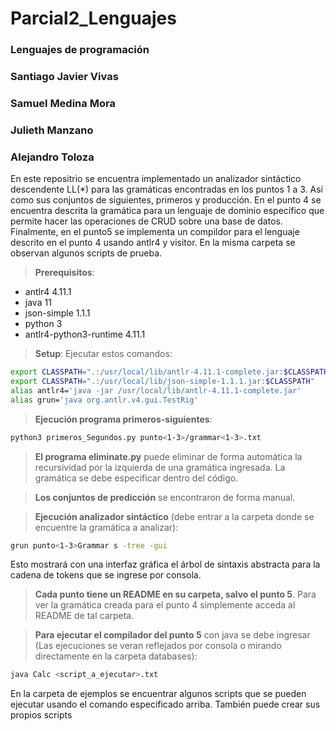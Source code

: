 # Parcial2_Lenguajes
### Lenguajes de programación
### Santiago Javier Vivas
### Samuel Medina Mora
### Julieth Manzano
### Alejandro Toloza

En este repositrio se encuentra implementado un analizador sintáctico descendente LL(*) para las gramáticas encontradas en los puntos 1 a 3. Así como sus conjuntos de siguientes, primeros y producción. En el punto 4 se encuentra descrita la gramática para un lenguaje de dominio específico que permite hacer las operaciones de CRUD sobre una base de datos. Finalmente, en el punto5 se implementa un compildor para el lenguaje descrito en el punto 4 usando antlr4 y visitor. En la misma carpeta se observan algunos scripts de prueba.

>**Prerequisitos**:
* antlr4 4.11.1
* java 11
* json-simple 1.1.1
* python 3
* antlr4-python3-runtime 4.11.1

>**Setup**: Ejecutar estos comandos:
```bash
export CLASSPATH=".:/usr/local/lib/antlr-4.11.1-complete.jar:$CLASSPATH"
export CLASSPATH=".:/usr/local/lib/json-simple-1.1.1.jar:$CLASSPATH"
alias antlr4='java -jar /usr/local/lib/antlr-4.11.1-complete.jar'
alias grun='java org.antlr.v4.gui.TestRig'
```

>**Ejecución programa primeros-siguientes**:
```bash
python3 primeros_Segundos.py punto<1-3>/grammar<1-3>.txt
```

>**El programa eliminate.py** puede eliminar de forma automática la recursividad por la izquierda de una gramática ingresada. La gramática se debe especificar dentro del código.

>**Los conjuntos de predicción** se encontraron de forma manual.

>**Ejecución analizador sintáctico** (debe entrar a la carpeta donde se encuentre la gramática a analizar):
```bash
grun punto<1-3>Grammar s -tree -gui
```

Esto mostrará con una interfaz gráfica el árbol de sintaxis abstracta para la cadena de tokens que se ingrese por consola.

> **Cada punto tiene un README en su carpeta, salvo el punto 5**. Para ver la gramática creada para el punto 4 simplemente acceda al README de tal carpeta.

>**Para ejecutar el compilador del punto 5** con java se debe ingresar (Las ejecuciones se veran reflejados por consola o mirando directamente en la carpeta databases):
```bash
java Calc <script_a_ejecutar>.txt
```
En la carpeta de ejemplos se encuentrar algunos scripts que se pueden ejecutar usando el comando especificado arriba. También puede crear sus propios scripts
